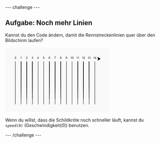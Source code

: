 --- challenge ---
## Aufgabe: Noch mehr Linien 

Kannst du den Code ändern, damit die Rennstreckenlinien quer über den Bildschirm laufen?

![screenshot](images/race-challenge1.png)
 
Wenn du willst, dass die Schildkröte noch schneller läuft, kannst du `speed(0)` (Geschwindigkeit(0)) benutzen. 




--- /challenge ---
